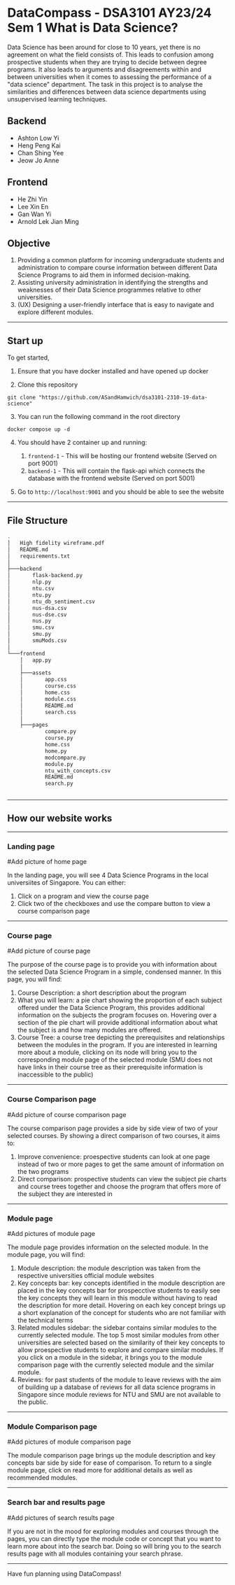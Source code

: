 # DataCompass - DSA3101 AY23/24 Sem 1 What is Data Science?

Data Science has been around for close to 10 years, yet there is no agreement on what the field
consists of. This leads to confusion among prospective students when they are trying to decide
between degree programs. It also leads to arguments and disagreements within and between
universities when it comes to assessing the performance of a "data science" department.
The task in this project is to analyse the similarities and differences between data science
departments using unsupervised learning techniques.



## Backend

* Ashton Low Yi
* Heng Peng Kai
* Chan Shing Yee
* Jeow Jo Anne

## Frontend

* He Zhi Yin
* Lee Xin En
* Gan Wan Yi
* Arnold Lek Jian Ming


## Objective

1. Providing a common platform for incoming undergraduate students and administration to compare 
course information between different Data Science Programs to aid them in informed decision-making.
2. Assisting university administration in identifying the strengths and weaknesses of their Data 
Science programmes relative to other universities.
3. (UX) Designing a user-friendly interface that is easy to navigate and explore different modules.
---


## Start up

To get started, 

1. Ensure that you have docker installed and have opened up docker

2. Clone this repository

`git clone "https://github.com/ASandHamwich/dsa3101-2310-19-data-science"`

3. You can run the following command in the root directory

`docker compose up -d`

4. You should have 2 container up and running:
   1. `frontend-1` - This will be hosting our frontend website (Served on port 9001)
   2. `backend-1` - This will contain the flask-api which connects the database with the frontend website (Served on port 5001)

5. Go to `http://localhost:9001` and you should be able to see the website

---

## File Structure
```bash
.
│   High fidelity wireframe.pdf
│   README.md
│   requirements.txt
│
├───backend
│       flask-backend.py
│       nlp.py
│       ntu.csv
│       ntu.py
│       ntu_db_sentiment.csv
│       nus-dsa.csv
│       nus-dse.csv
│       nus.py
│       smu.csv
│       smu.py
│       smuMods.csv
│
└───frontend
    │   app.py
    │
    ├───assets
    │       app.css
    │       course.css
    │       home.css
    │       module.css
    │       README.md
    │       search.css
    │
    ├───pages
            compare.py
            course.py
            home.css
            home.py
            modcompare.py
            module.py
            ntu_with_concepts.csv
            README.md
            search.py      
    
```
----

## How our website works
----
### Landing page
#Add picture of home page

In the landing page, you will see 4 Data Science Programs in the local universiites of Singapore. You can either:

1. Click on a program and view the course page
2. Click two of the checkboxes and use the compare button to view a course comparison page
----
### Course page
#Add picture of course page

The purpose of the course page is to provide you with information about the selected Data Science Program in a simple, condensed manner. In this page, you will find:
1. Course Description: a short description about the program
2. What you will learn: a pie chart showing the proportion of each subject offered under the Data Science Program, this provides additional information on the subjects the program focuses on. Hovering over a section of the pie chart will provide additional information about what the subject is and how many modules are offered.
3. Course Tree: a course tree depicting the prerequisites and relationships between the modules in the program. If you are interested in learning more about a module, clicking on its node will bring you to the corresponding module page of the selected module
   (SMU does not have links in their course tree as their prerequisite information is inaccessible to the public)
----
### Course Comparison page
#Add picture of course comparison page

The course comparison page provides a side by side view of two of your selected courses. By showing a direct comparison of two courses, it aims to:
1. Improve convenience: proespective students can look at one page instead of two or more pages to get the same amount of information on the two programs
2. Direct comparison: prospective students can view the subject pie charts and course trees together and choose the program that offers more of the subject they are interested in
----
### Module page
#Add pictures of module page 

The module page provides information on the selected module. In the module page, you will find:
1. Module description:  the module description was taken from the respective universities official module websites
2. Key concepts bar: key concepts identified in the module description are placed in the key concepts bar for prospecctive students to easily see the key concepts they will learn in this module without having to read the description for more detail. Hovering on each key concept brings up a short explanation of the concept for students who are not familiar with the technical terms
3.  Related modules sidebar: the sidebar contains similar modules to the currently selected module. The top 5 most similar modules from other universities are selected based on the similarity of their key concepts to allow proespective students to explore and compare similar modules. If you click on a module in the sidebar, it brings you to the module comparison page with the currently selected module and the similar module.
4.  Reviews: for past students of the module to leave reviews with the aim of building up a database of reviews for all data science programs in Singapore since module reviews for NTU and SMU are not available to the public.
----
### Module Comparison page
#Add pictures of module comparison page

The module comparison page brings up the module description and key concepts bar side by side for ease of comparison. To return to a single module page, click on read more for additional details as well as recommended modules.

----
### Search bar and results page
#Add pictures of search results page

If you are not in the mood for exploring modules and courses through the pages, you can directly type the module code or concept that you want to learn more about into the search bar. Doing so will bring you to the search results page with all modules containing your search phrase.

----

Have fun planning using DataCompass!
